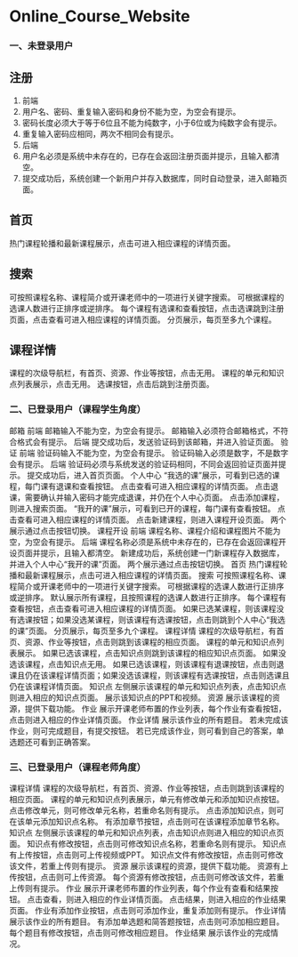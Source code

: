 # Online_Course_Website

### 一、未登录用户
## 注册
1. 前端
  1. 用户名、密码、重复输入密码和身份不能为空，为空会有提示。
  2. 密码长度必须大于等于6位且不能为纯数字，小于6位或为纯数字会有提示。
  3. 重复输入密码应相同，两次不相同会有提示。
2. 后端
  1. 用户名必须是系统中未存在的，已存在会返回注册页面并提示，且输入都清空。
  2. 提交成功后，系统创建一个新用户并存入数据库，同时自动登录，进入邮箱页面。
## 首页
热门课程轮播和最新课程展示，点击可进入相应课程的详情页面。
## 搜索
可按照课程名称、课程简介或开课老师中的一项进行关键字搜索。
可根据课程的选课人数进行正排序或逆排序。
每个课程有选课和查看按钮，点击选课跳到注册页面，点击查看可进入相应课程的详情页面。
分页展示，每页至多九个课程。
## 课程详情
课程的次级导航栏，有首页、资源、作业等按钮，点击无用。
课程的单元和知识点列表展示，点击无用。
选课按钮，点击后跳到注册页面。

### 二、已登录用户（课程学生角度）
邮箱
前端
邮箱输入不能为空，为空会有提示。
邮箱输入必须符合邮箱格式，不符合格式会有提示。
后端
提交成功后，发送验证码到该邮箱，并进入验证页面。
验证
前端
验证码输入不能为空，为空会有提示。
验证码输入必须是数字，不是数字会有提示。
后端
验证码必须与系统发送的验证码相同，不同会返回验证页面并提示。
提交成功后，进入首页页面。
个人中心
“我选的课”展示，可看到已选的课程，每门课有退课和查看按钮。
点击查看可进入相应课程的详情页面。
点击退课，需要确认并输入密码才能完成退课，并仍在个人中心页面。
点击添加课程，则进入搜索页面。
“我开的课”展示，可看到已开的课程，每门课有查看按钮。
点击查看可进入相应课程的详情页面。
点击新建课程，则进入课程开设页面。
两个展示通过点击按钮切换。
课程开设
前端
课程名称、课程介绍和课程图片不能为空，为空会有提示。
后端
课程名称必须是系统中未存在的，已存在会返回课程开设页面并提示，且输入都清空。
新建成功后，系统创建一门新课程存入数据库，并进入个人中心“我开的课”页面。
两个展示通过点击按钮切换。
首页
热门课程轮播和最新课程展示，点击可进入相应课程的详情页面。
搜索
可按照课程名称、课程简介或开课老师中的一项进行关键字搜索。
可根据课程的选课人数进行正排序或逆排序。
默认展示所有课程，且按照课程的选课人数进行正排序。
每个课程有查看按钮，点击查看可进入相应课程的详情页面。
如果已选某课程，则该课程没有选课按钮；如果没选某课程，则该课程有选课按钮，点击则跳到个人中心“我选的课”页面。
分页展示，每页至多九个课程。
课程详情
课程的次级导航栏，有首页、资源、作业等按钮，点击则跳到该课程的相应页面。
课程的单元和知识点列表展示。
如果已选该课程，点击知识点则跳到该课程的相应知识点页面。
如果没选该课程，点击知识点无用。
如果已选该课程，则该课程有退课按钮，点击则退课且仍在该课程详情页面；如果没选该课程，则该课程有选课按钮，点击则选课且仍在该课程详情页面。
知识点
左侧展示该课程的单元和知识点列表，点击知识点则进入相应的知识点页面。
展示该知识点的PPT和视频。
资源
展示该课程的资源，提供下载功能。
作业
展示开课老师布置的作业列表，每个作业有查看按钮，点击则进入相应的作业详情页面。
作业详情
展示该作业的所有题目。
若未完成该作业，则可完成题目，有提交按钮。
若已完成该作业，则可看到自己的答案，单选题还可看到正确答案。

### 三、已登录用户（课程老师角度）
课程详情
课程的次级导航栏，有首页、资源、作业等按钮，点击则跳到该课程的相应页面。
课程的单元和知识点列表展示，单元有修改单元和添加知识点按钮。
点击修改单元，则可修改单元名称，若重命名则有提示。
点击添加知识点，则可在该单元添加知识点名称。
有添加章节按钮，点击则可在该课程添加章节名称。
知识点
左侧展示该课程的单元和知识点列表，点击知识点则进入相应的知识点页面。
知识点有修改按钮，点击则可修改知识点名称，若重命名则有提示。
知识点有上传按钮，点击则可上传视频或PPT。
知识点文件有修改按钮，点击则可修改该文件，若重上传则有提示。
资源
展示该课程的资源，提供下载功能。
资源有上传按钮，点击则可上传资源。
每个资源有修改按钮，点击则可修改该文件，若重上传则有提示。
作业
展示开课老师布置的作业列表，每个作业有查看和结果按钮。
点击查看，则进入相应的作业详情页面。
点击结果，则进入相应的作业结果页面。
作业有添加作业按钮，点击则可添加作业，重复添加则有提示。
作业详情
展示该作业的所有题目。
有添加单选题和简答题按钮，点击则可添加相应题目。
每个题目有修改按钮，点击则可修改相应题目。
作业结果
展示该作业的完成情况。
